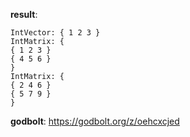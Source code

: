 **result**:
```
IntVector: { 1 2 3 }
IntMatrix: {
{ 1 2 3 }
{ 4 5 6 }
}
IntMatrix: {
{ 2 4 6 }
{ 5 7 9 }
}
```
**godbolt**: https://godbolt.org/z/oehcxcjed
